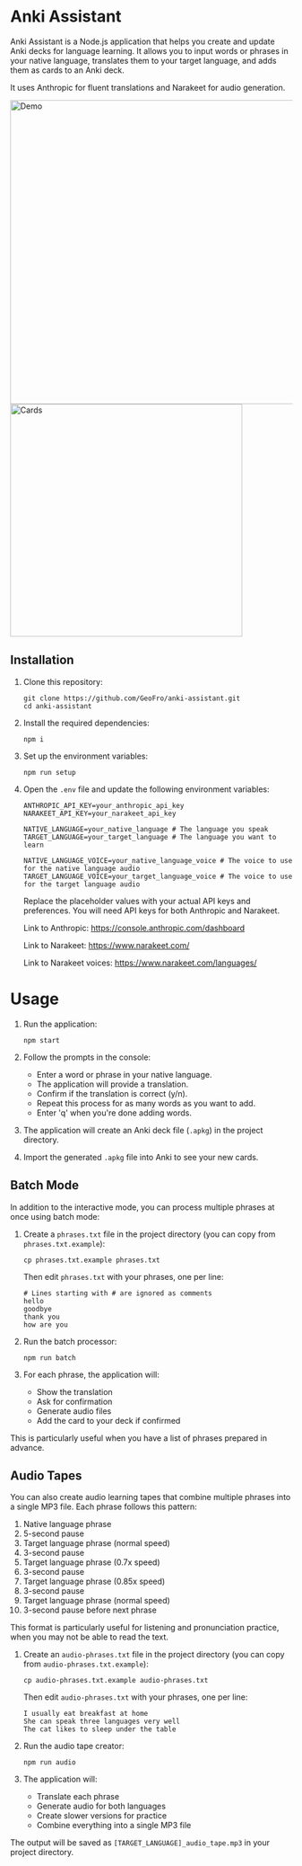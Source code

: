 # Anki Assistant

Anki Assistant is a Node.js application that helps you create and update Anki decks for language learning. It allows you to input words or phrases in your native language, translates them to your target language, and adds them as cards to an Anki deck.

It uses Anthropic for fluent translations and Narakeet for audio generation.

<img width="541" alt="Demo" src="https://github.com/user-attachments/assets/0156ba34-6bbb-4f2b-a4fb-f85b00c76734">

<img width="414" alt="Cards" src="https://github.com/user-attachments/assets/cc34f70f-4850-44eb-83cc-a9c7d26b06ac">

## Installation

1. Clone this repository:

   ```
   git clone https://github.com/GeoFro/anki-assistant.git
   cd anki-assistant
   ```

2. Install the required dependencies:

   ```
   npm i
   ```

3. Set up the environment variables:

   ```
   npm run setup
   ```

4. Open the `.env` file and update the following environment variables:

   ```
   ANTHROPIC_API_KEY=your_anthropic_api_key
   NARAKEET_API_KEY=your_narakeet_api_key

   NATIVE_LANGUAGE=your_native_language # The language you speak
   TARGET_LANGUAGE=your_target_language # The language you want to learn

   NATIVE_LANGUAGE_VOICE=your_native_language_voice # The voice to use for the native language audio
   TARGET_LANGUAGE_VOICE=your_target_language_voice # The voice to use for the target language audio
   ```

   Replace the placeholder values with your actual API keys and preferences.
   You will need API keys for both Anthropic and Narakeet.

   Link to Anthropic: https://console.anthropic.com/dashboard

   Link to Narakeet: https://www.narakeet.com/

   Link to Narakeet voices: https://www.narakeet.com/languages/

# Usage

1. Run the application:

   ```
   npm start
   ```

2. Follow the prompts in the console:

   - Enter a word or phrase in your native language.
   - The application will provide a translation.
   - Confirm if the translation is correct (y/n).
   - Repeat this process for as many words as you want to add.
   - Enter 'q' when you're done adding words.

3. The application will create an Anki deck file (`.apkg`) in the project directory.

4. Import the generated `.apkg` file into Anki to see your new cards.

## Batch Mode

In addition to the interactive mode, you can process multiple phrases at once using batch mode:

1. Create a `phrases.txt` file in the project directory (you can copy from `phrases.txt.example`):

   ```
   cp phrases.txt.example phrases.txt
   ```

   Then edit `phrases.txt` with your phrases, one per line:

   ```
   # Lines starting with # are ignored as comments
   hello
   goodbye
   thank you
   how are you
   ```

2. Run the batch processor:

   ```
   npm run batch
   ```

3. For each phrase, the application will:
   - Show the translation
   - Ask for confirmation
   - Generate audio files
   - Add the card to your deck if confirmed

This is particularly useful when you have a list of phrases prepared in advance.

## Audio Tapes

You can also create audio learning tapes that combine multiple phrases into a single MP3 file. Each phrase follows this pattern:

1. Native language phrase
2. 5-second pause
3. Target language phrase (normal speed)
4. 3-second pause
5. Target language phrase (0.7x speed)
6. 3-second pause
7. Target language phrase (0.85x speed)
8. 3-second pause
9. Target language phrase (normal speed)
10. 3-second pause before next phrase

This format is particularly useful for listening and pronunciation practice, when you may not be able to read the text.

1. Create an `audio-phrases.txt` file in the project directory (you can copy from `audio-phrases.txt.example`):

   ```
   cp audio-phrases.txt.example audio-phrases.txt
   ```

   Then edit `audio-phrases.txt` with your phrases, one per line:

   ```
   I usually eat breakfast at home
   She can speak three languages very well
   The cat likes to sleep under the table
   ```

2. Run the audio tape creator:

   ```
   npm run audio
   ```

3. The application will:
   - Translate each phrase
   - Generate audio for both languages
   - Create slower versions for practice
   - Combine everything into a single MP3 file

The output will be saved as `[TARGET_LANGUAGE]_audio_tape.mp3` in your project directory.
